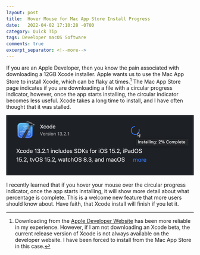 ```yaml
---
layout: post
title:  Hover Mouse for Mac App Store Install Progress
date:   2022-04-02 17:10:28 -0700
category: Quick Tip
tags: Developer macOS Software
comments: true
excerpt_separator: <!--more-->
---
```

If you are an Apple Developer, then you know the pain associated with downloading a 12GB Xcode installer.<!--more--> Apple wants us to use the Mac App Store to install Xcode, which can be flaky at times.[^1] The Mac App Store page indicates if you are downloading a file with a circular progress indicator, however, once the app starts installing, the circular indicator becomes less useful. Xcode takes a long time to install, and I have often thought that it was stalled. 

![Screenshot from Mac App Store][image-1]

I recently learned that if you hover your mouse over the circular progress indicator, once the app starts installing, it will show more detail about what percentage is complete. This is a welcome new feature that more users should know about. Have faith, that Xcode install will finish if you let it. 


[^1]:	Downloading from the [Apple Developer Website][1] has been more reliable in my experience. However, if I am not downloading an Xcode beta, the current release version of Xcode is not always available on the developer website. I have been forced to install from the Mac App Store in this case.

[1]:	https://developer.apple.com

[image-1]: /assets/hover-mouse-mac-app-store_edited.png


